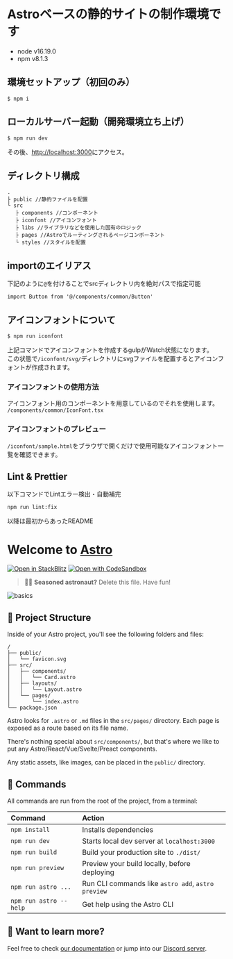 # Astroベースの静的サイトの制作環境です

- node v16.19.0
- npm v8.1.3

## 環境セットアップ（初回のみ）

```
$ npm i
```

## ローカルサーバー起動（開発環境立ち上げ）

```
$ npm run dev
```

その後、[http://localhost:3000](http://localhost:3000)にアクセス。 

## ディレクトリ構成
```
.
├ public //静的ファイルを配置
└ src
　 ├ components //コンポーネント
　 ├ iconfont //アイコンフォント
　 ├ libs //ライブラリなどを使用した固有のロジック
　 ├ pages //Astroでルーティングされるページコンポーネント
　 └ styles //スタイルを配置
```

## importのエイリアス

下記のように`@`を付けることでsrcディレクトリ内を絶対パスで指定可能

```
import Button from '@/components/common/Button'
```

## アイコンフォントについて

```
$ npm run iconfont
```

上記コマンドでアイコンフォントを作成するgulpがWatch状態になります。  
この状態で`/iconfont/svg/`ディレクトリにsvgファイルを配置するとアイコンフォントが作成されます。

### アイコンフォントの使用方法

アイコンフォント用のコンポーネントを用意しているのでそれを使用します。  
`/components/common/IconFont.tsx`

### アイコンフォントのプレビュー

`/iconfont/sample.html`をブラウザで開くだけで使用可能なアイコンフォント一覧を確認できます。


## Lint & Prettier

以下コマンドでLintエラー検出・自動補完
```
npm run lint:fix
```

以降は最初からあったREADME


# Welcome to [Astro](https://astro.build)

[![Open in StackBlitz](https://developer.stackblitz.com/img/open_in_stackblitz.svg)](https://stackblitz.com/github/withastro/astro/tree/latest/examples/basics)
[![Open with CodeSandbox](https://assets.codesandbox.io/github/button-edit-lime.svg)](https://codesandbox.io/s/github/withastro/astro/tree/latest/examples/basics)

> 🧑‍🚀 **Seasoned astronaut?** Delete this file. Have fun!

![basics](https://user-images.githubusercontent.com/4677417/186188965-73453154-fdec-4d6b-9c34-cb35c248ae5b.png)


## 🚀 Project Structure

Inside of your Astro project, you'll see the following folders and files:

```
/
├── public/
│   └── favicon.svg
├── src/
│   ├── components/
│   │   └── Card.astro
│   ├── layouts/
│   │   └── Layout.astro
│   └── pages/
│       └── index.astro
└── package.json
```

Astro looks for `.astro` or `.md` files in the `src/pages/` directory. Each page is exposed as a route based on its file name.

There's nothing special about `src/components/`, but that's where we like to put any Astro/React/Vue/Svelte/Preact components.

Any static assets, like images, can be placed in the `public/` directory.

## 🧞 Commands

All commands are run from the root of the project, from a terminal:

| Command                | Action                                             |
| :--------------------- | :------------------------------------------------- |
| `npm install`          | Installs dependencies                              |
| `npm run dev`          | Starts local dev server at `localhost:3000`        |
| `npm run build`        | Build your production site to `./dist/`            |
| `npm run preview`      | Preview your build locally, before deploying       |
| `npm run astro ...`    | Run CLI commands like `astro add`, `astro preview` |
| `npm run astro --help` | Get help using the Astro CLI                       |

## 👀 Want to learn more?

Feel free to check [our documentation](https://docs.astro.build) or jump into our [Discord server](https://astro.build/chat).
